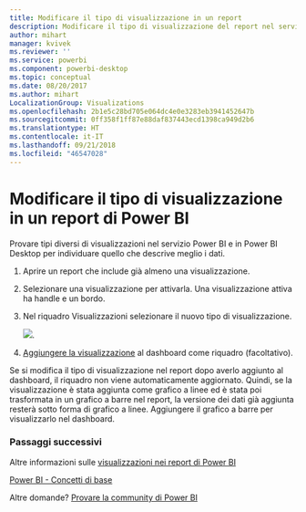 ```yaml
---
title: Modificare il tipo di visualizzazione in un report
description: Modificare il tipo di visualizzazione del report nel servizio Power BI e in Power BI Desktop
author: mihart
manager: kvivek
ms.reviewer: ''
ms.service: powerbi
ms.component: powerbi-desktop
ms.topic: conceptual
ms.date: 08/20/2017
ms.author: mihart
LocalizationGroup: Visualizations
ms.openlocfilehash: 2b1e5c28bd705e064dc4e0e3283eb3941452647b
ms.sourcegitcommit: 0ff358f1ff87e88daf837443ecd1398ca949d2b6
ms.translationtype: HT
ms.contentlocale: it-IT
ms.lasthandoff: 09/21/2018
ms.locfileid: "46547028"
---
```

# <a name="change-the-type-of-visualization-in-a-power-bi-report"></a>Modificare il tipo di visualizzazione in un report di Power BI
Provare tipi diversi di visualizzazioni nel servizio Power BI e in Power BI Desktop per individuare quello che descrive meglio i dati. 

1. Aprire un report che include già almeno una visualizzazione.   
2. Selezionare una visualizzazione per attivarla. Una visualizzazione attiva ha handle e un bordo.    
3. Nel riquadro Visualizzazioni selezionare il nuovo tipo di visualizzazione. 
   
   ![](media/power-bi-report-change-visualization-type/changeviz.gif).
4. [Aggiungere la visualizzazione](../service-dashboard-pin-tile-from-report.md) al dashboard come riquadro (facoltativo). 

Se si modifica il tipo di visualizzazione nel report dopo averlo aggiunto al dashboard, il riquadro non viene automaticamente aggiornato. Quindi, se la visualizzazione è stata aggiunta come grafico a linee ed è stata poi trasformata in un grafico a barre nel report, la versione dei dati già aggiunta resterà sotto forma di grafico a linee. Aggiungere il grafico a barre per visualizzarlo nel dashboard.

### <a name="next-steps"></a>Passaggi successivi
Altre informazioni sulle [visualizzazioni nei report di Power BI](power-bi-report-visualizations.md)

[Power BI - Concetti di base](../consumer/end-user-basic-concepts.md)

Altre domande? [Provare la community di Power BI](http://community.powerbi.com/)

